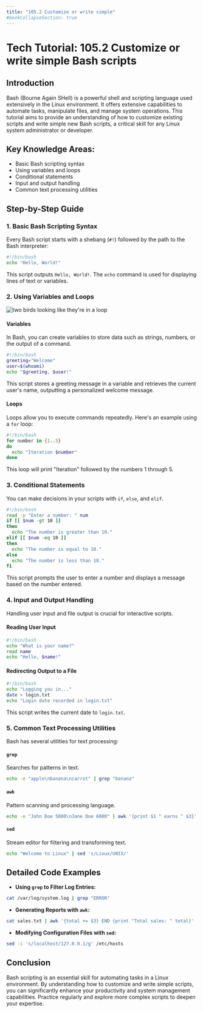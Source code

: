 ```yaml
---
title: "105.2 Customize or write simple"
#bookCollapseSection: true
---
```


# Tech Tutorial: 105.2 Customize or write simple Bash scripts

## Introduction
Bash (Bourne Again SHell) is a powerful shell and scripting language used extensively in the Linux environment. It offers extensive capabilities to automate tasks, manipulate files, and manage system operations. This tutorial aims to provide an understanding of how to customize existing scripts and write simple new Bash scripts, a critical skill for any Linux system administrator or developer.

## Key Knowledge Areas:

- Basic Bash scripting syntax
- Using variables and loops
- Conditional statements
- Input and output handling
- Common text processing utilities

## Step-by-Step Guide

### 1. Basic Bash Scripting Syntax
Every Bash script starts with a shebang (`#!`) followed by the path to the Bash interpreter:

```bash
#!/bin/bash
echo "Hello, World!"
```

This script outputs `Hello, World!`. The `echo` command is used for displaying lines of text or variables.

### 2. Using Variables and Loops
![two birds looking like they're in a loop](/linux-free-memory-loop.png)
#### Variables
In Bash, you can create variables to store data such as strings, numbers, or the output of a command.

```bash
#!/bin/bash
greeting="Welcome"
user=$(whoami)
echo "$greeting, $user!"
```

This script stores a greeting message in a variable and retrieves the current user's name, outputting a personalized welcome message.

#### Loops
Loops allow you to execute commands repeatedly. Here's an example using a `for` loop:

```bash
#!/bin/bash
for number in {1..5}
do
  echo "Iteration $number"
done
```

This loop will print "Iteration" followed by the numbers 1 through 5.

### 3. Conditional Statements

You can make decisions in your scripts with `if`, `else`, and `elif`.

```bash
#!/bin/bash
read -p "Enter a number: " num
if [[ $num -gt 10 ]]
then
  echo "The number is greater than 10."
elif [[ $num -eq 10 ]]
then
  echo "The number is equal to 10."
else
  echo "The number is less than 10."
fi
```

This script prompts the user to enter a number and displays a message based on the number entered.

### 4. Input and Output Handling

Handling user input and file output is crucial for interactive scripts.

#### Reading User Input
```bash
#!/bin/bash
echo "What is your name?"
read name
echo "Hello, $name!"
```

#### Redirecting Output to a File
```bash
#!/bin/bash
echo "Logging you in..."
date > login.txt
echo "Login date recorded in login.txt"
```

This script writes the current date to `login.txt`.

### 5. Common Text Processing Utilities

Bash has several utilities for text processing:

#### `grep`
Searches for patterns in text.
```bash
echo -e "apple\nbanana\ncarrot" | grep "banana"
```

#### `awk`
Pattern scanning and processing language.
```bash
echo -e "John Doe 5000\nJane Doe 6000" | awk '{print $1 " earns " $3}'
```

#### `sed`
Stream editor for filtering and transforming text.
```bash
echo "Welcome to Linux" | sed 's/Linux/UNIX/'
```

## Detailed Code Examples

- **Using `grep` to Filter Log Entries:**

```bash
cat /var/log/system.log | grep "ERROR"
```

- **Generating Reports with `awk`:**

```bash
cat sales.txt | awk '{total += $3} END {print "Total sales: " total}'
```

- **Modifying Configuration Files with `sed`:**

```bash
sed -i 's/localhost/127.0.0.1/g' /etc/hosts
```

## Conclusion

Bash scripting is an essential skill for automating tasks in a Linux environment. By understanding how to customize and write simple scripts, you can significantly enhance your productivity and system management capabilities. Practice regularly and explore more complex scripts to deepen your expertise.